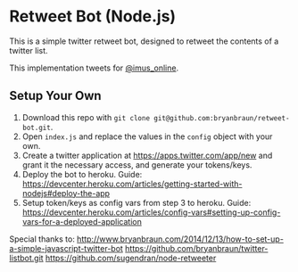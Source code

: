Retweet Bot (Node.js)
==================

This is a simple twitter retweet bot, designed to retweet the contents of a twitter list.

This implementation tweets for [@imus_online](https://twitter.com/imus_online).

## Setup Your Own
1. Download this repo with `git clone git@github.com:bryanbraun/retweet-bot.git`.
2. Open `index.js` and replace the values in the `config` object with your own.
3. Create a twitter application at https://apps.twitter.com/app/new and grant it the necessary access, and generate your tokens/keys.
4. Deploy the bot to heroku. Guide: https://devcenter.heroku.com/articles/getting-started-with-nodejs#deploy-the-app
5. Setup token/keys as config vars from step 3 to heroku. Guide: https://devcenter.heroku.com/articles/config-vars#setting-up-config-vars-for-a-deployed-application

Special thanks to: 
http://www.bryanbraun.com/2014/12/13/how-to-set-up-a-simple-javascript-twitter-bot
https://github.com/bryanbraun/twitter-listbot.git
https://github.com/sugendran/node-retweeter

